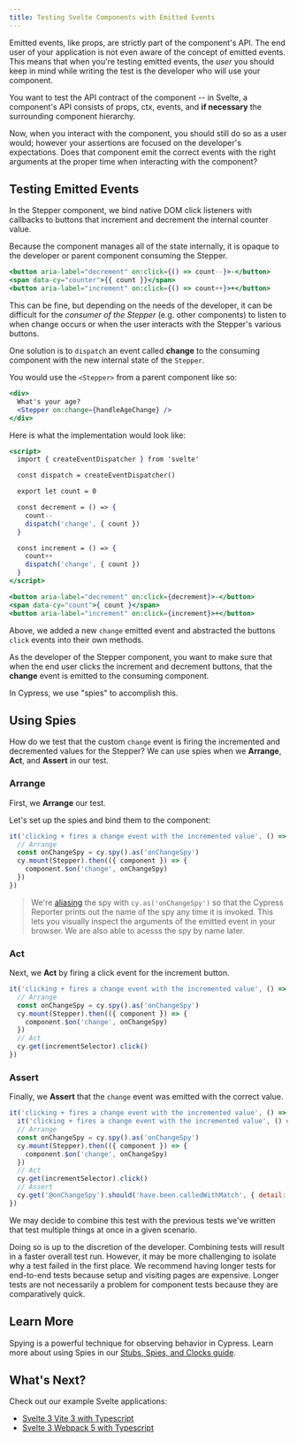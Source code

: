```yaml
---
title: Testing Svelte Components with Emitted Events
---
```


Emitted events, like props, are strictly part of the component's API. The end
user of your application is not even aware of the concept of emitted events.
This means that when you're testing emitted events, the _user_ you should keep
in mind while writing the test is the developer who will use your component.

You want to test the API contract of the component -- in Svelte, a component's
API consists of props, ctx, events, and **if necessary** the surrounding
component hierarchy.

Now, when you interact with the component, you should still do so as a user
would; however your assertions are focused on the developer's expectations. Does
that component emit the correct events with the right arguments at the proper
time when interacting with the component?

## Testing Emitted Events

In the Stepper component, we bind native DOM click listeners with callbacks to
buttons that increment and decrement the internal counter value.

Because the component manages all of the state internally, it is opaque to the
developer or parent component consuming the Stepper.

```jsx
<button aria-label="decrement" on:click={() => count--}>-</button>
<span data-cy="counter">{{ count }}</span>
<button aria-label="increment" on:click={() => count++}>+</button>
```

This can be fine, but depending on the needs of the developer, it can be
difficult for the _consumer of the Stepper_ (e.g. other components) to listen to
when change occurs or when the user interacts with the Stepper's various
buttons.

One solution is to `dispatch` an event called **change** to the consuming
component with the new internal state of the `Stepper`.

You would use the `<Stepper>` from a parent component like so:

```jsx
<div>
  What's your age?
  <Stepper on:change={handleAgeChange} />
</div>
```

Here is what the implementation would look like:

<code-group>
<code-block label="Stepper.svelte" active>

```jsx
<script>
  import { createEventDispatcher } from 'svelte'

  const dispatch = createEventDispatcher()

  export let count = 0

  const decrement = () => {
    count--
    dispatch('change', { count })
  }

  const increment = () => {
    count++
    dispatch('change', { count })
  }
</script>

<button aria-label="decrement" on:click={decrement}>-</button>
<span data-cy="count">{ count }</span>
<button aria-label="increment" on:click={increment}>+</button>
```

</code-block>
</code-group>

Above, we added a new `change` emitted event and abstracted the buttons `click`
events into their own methods.

As the developer of the Stepper component, you want to make sure that when the
end user clicks the increment and decrement buttons, that the **change** event
is emitted to the consuming component.

In Cypress, we use "spies" to accomplish this.

## Using Spies

How do we test that the custom `change` event is firing the incremented and
decremented values for the Stepper? We can use spies when we **Arrange**,
**Act**, and **Assert** in our test.

### Arrange

First, we **Arrange** our test.

Let's set up the spies and bind them to the component:

<code-group>
<code-block label="Stepper.cy.js" active>

```js
it('clicking + fires a change event with the incremented value', () => {
  // Arrange
  const onChangeSpy = cy.spy().as('onChangeSpy')
  cy.mount(Stepper).then(({ component }) => {
    component.$on('change', onChangeSpy)
  })
})
```

</code-block>
</code-group>

> We're [aliasing](/guides/core-concepts/variables-and-aliases) the spy with
> `cy.as('onChangeSpy')` so that the Cypress Reporter prints out the name of the
> spy any time it is invoked. This lets you visually inspect the arguments of
> the emitted event in your browser. We are also able to acesss the spy by name
> later.

### Act

Next, we **Act** by firing a click event for the increment button.

<code-group>
<code-block label="Stepper.cy.js" active>

```js
it('clicking + fires a change event with the incremented value', () => {
  // Arrange
  const onChangeSpy = cy.spy().as('onChangeSpy')
  cy.mount(Stepper).then(({ component }) => {
    component.$on('change', onChangeSpy)
  })
  // Act
  cy.get(incrementSelector).click()
})
```

</code-block>
</code-group>

### Assert

Finally, we **Assert** that the `change` event was emitted with the correct
value.

<code-group>
<code-block label="Stepper.cy.js" active>

```js
it('clicking + fires a change event with the incremented value', () => {
  it('clicking + fires a change event with the incremented value', () => {
  // Arrange
  const onChangeSpy = cy.spy().as('onChangeSpy')
  cy.mount(Stepper).then(({ component }) => {
    component.$on('change', onChangeSpy)
  })
  // Act
  cy.get(incrementSelector).click()
  // Assert
  cy.get('@onChangeSpy').should('have.been.calledWithMatch', { detail: { count: 1 } })
})
```

</code-block>
</code-group>

We may decide to combine this test with the previous tests we've written that
test multiple things at once in a given scenario.

Doing so is up to the discretion of the developer. Combining tests will result
in a faster overall test run. However, it may be more challenging to isolate why
a test failed in the first place. We recommend having longer tests for
end-to-end tests because setup and visiting pages are expensive. Longer tests
are not necessarily a problem for component tests because they are comparatively
quick.

## Learn More

Spying is a powerful technique for observing behavior in Cypress. Learn more
about using Spies in our
[Stubs, Spies, and Clocks guide](/guides/guides/stubs-spies-and-clocks).

## What's Next?

Check out our example Svelte applications:

- [Svelte 3 Vite 3 with Typescript](https://github.com/cypress-io/cypress-component-testing-apps/tree/main/svelte-vite-ts)
- [Svelte 3 Webpack 5 with Typescript](https://github.com/cypress-io/cypress-component-testing-apps/tree/main/svelte-webpack-ts)

<NavGuide prev="/guides/component-testing/testing-svelte"/>
